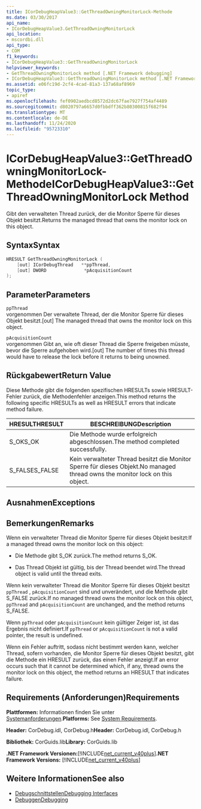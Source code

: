 ```yaml
---
title: ICorDebugHeapValue3::GetThreadOwningMonitorLock-Methode
ms.date: 03/30/2017
api_name:
- ICorDebugHeapValue3.GetThreadOwningMonitorLock
api_location:
- mscordbi.dll
api_type:
- COM
f1_keywords:
- ICorDebugHeapValue3::GetThreadOwningMonitorLock
helpviewer_keywords:
- GetThreadOwningMonitorLock method [.NET Framework debugging]
- ICorDebugHeapValue3::GetThreadOwningMonitorLock method [.NET Framework debugging]
ms.assetid: e06fc19d-2cf4-4cad-81a3-137a68af8969
topic_type:
- apiref
ms.openlocfilehash: fef0902aedbcd8572d2dc67fae7927f754af4489
ms.sourcegitcommit: d8020797a6657d0fbbdff362b80300815f682f94
ms.translationtype: MT
ms.contentlocale: de-DE
ms.lasthandoff: 11/24/2020
ms.locfileid: "95723310"
---
```

# <a name="icordebugheapvalue3getthreadowningmonitorlock-method"></a><span data-ttu-id="4728b-102">ICorDebugHeapValue3::GetThreadOwningMonitorLock-Methode</span><span class="sxs-lookup"><span data-stu-id="4728b-102">ICorDebugHeapValue3::GetThreadOwningMonitorLock Method</span></span>

<span data-ttu-id="4728b-103">Gibt den verwalteten Thread zurück, der die Monitor Sperre für dieses Objekt besitzt.</span><span class="sxs-lookup"><span data-stu-id="4728b-103">Returns the managed thread that owns the monitor lock on this object.</span></span>  
  
## <a name="syntax"></a><span data-ttu-id="4728b-104">Syntax</span><span class="sxs-lookup"><span data-stu-id="4728b-104">Syntax</span></span>  
  
```cpp  
HRESULT GetThreadOwningMonitorLock (  
    [out] ICorDebugThread   **ppThread,  
    [out] DWORD              *pAcquisitionCount  
);  
```  
  
## <a name="parameters"></a><span data-ttu-id="4728b-105">Parameter</span><span class="sxs-lookup"><span data-stu-id="4728b-105">Parameters</span></span>  

 `ppThread`  
 <span data-ttu-id="4728b-106">vorgenommen Der verwaltete Thread, der die Monitor Sperre für dieses Objekt besitzt.</span><span class="sxs-lookup"><span data-stu-id="4728b-106">[out] The managed thread that owns the monitor lock on this object.</span></span>  
  
 `pAcquisitionCount`  
 <span data-ttu-id="4728b-107">vorgenommen Gibt an, wie oft dieser Thread die Sperre freigeben müsste, bevor die Sperre aufgehoben wird.</span><span class="sxs-lookup"><span data-stu-id="4728b-107">[out] The number of times this thread would have to release the lock before it returns to being unowned.</span></span>  
  
## <a name="return-value"></a><span data-ttu-id="4728b-108">Rückgabewert</span><span class="sxs-lookup"><span data-stu-id="4728b-108">Return Value</span></span>  

 <span data-ttu-id="4728b-109">Diese Methode gibt die folgenden spezifischen HRESULTs sowie HRESULT-Fehler zurück, die Methodenfehler anzeigen.</span><span class="sxs-lookup"><span data-stu-id="4728b-109">This method returns the following specific HRESULTs as well as HRESULT errors that indicate method failure.</span></span>  
  
|<span data-ttu-id="4728b-110">HRESULT</span><span class="sxs-lookup"><span data-stu-id="4728b-110">HRESULT</span></span>|<span data-ttu-id="4728b-111">BESCHREIBUNG</span><span class="sxs-lookup"><span data-stu-id="4728b-111">Description</span></span>|  
|-------------|-----------------|  
|<span data-ttu-id="4728b-112">S_OK</span><span class="sxs-lookup"><span data-stu-id="4728b-112">S_OK</span></span>|<span data-ttu-id="4728b-113">Die Methode wurde erfolgreich abgeschlossen.</span><span class="sxs-lookup"><span data-stu-id="4728b-113">The method completed successfully.</span></span>|  
|<span data-ttu-id="4728b-114">S_FALSE</span><span class="sxs-lookup"><span data-stu-id="4728b-114">S_FALSE</span></span>|<span data-ttu-id="4728b-115">Kein verwalteter Thread besitzt die Monitor Sperre für dieses Objekt.</span><span class="sxs-lookup"><span data-stu-id="4728b-115">No managed thread owns the monitor lock on this object.</span></span>|  
  
## <a name="exceptions"></a><span data-ttu-id="4728b-116">Ausnahmen</span><span class="sxs-lookup"><span data-stu-id="4728b-116">Exceptions</span></span>  
  
## <a name="remarks"></a><span data-ttu-id="4728b-117">Bemerkungen</span><span class="sxs-lookup"><span data-stu-id="4728b-117">Remarks</span></span>  

 <span data-ttu-id="4728b-118">Wenn ein verwalteter Thread die Monitor Sperre für dieses Objekt besitzt:</span><span class="sxs-lookup"><span data-stu-id="4728b-118">If a managed thread owns the monitor lock on this object:</span></span>  
  
- <span data-ttu-id="4728b-119">Die Methode gibt S_OK zurück.</span><span class="sxs-lookup"><span data-stu-id="4728b-119">The method returns S_OK.</span></span>  
  
- <span data-ttu-id="4728b-120">Das Thread Objekt ist gültig, bis der Thread beendet wird.</span><span class="sxs-lookup"><span data-stu-id="4728b-120">The thread object is valid until the thread exits.</span></span>  
  
 <span data-ttu-id="4728b-121">Wenn kein verwalteter Thread die Monitor Sperre für dieses Objekt besitzt `ppThread` , `pAcquisitionCount` sind und unverändert, und die Methode gibt S_FALSE zurück.</span><span class="sxs-lookup"><span data-stu-id="4728b-121">If no managed thread owns the monitor lock on this object, `ppThread` and `pAcquisitionCount` are unchanged, and the method returns S_FALSE.</span></span>  
  
 <span data-ttu-id="4728b-122">Wenn `ppThread` oder `pAcquisitionCount` kein gültiger Zeiger ist, ist das Ergebnis nicht definiert.</span><span class="sxs-lookup"><span data-stu-id="4728b-122">If `ppThread` or `pAcquisitionCount` is not a valid pointer, the result is undefined.</span></span>  
  
 <span data-ttu-id="4728b-123">Wenn ein Fehler auftritt, sodass nicht bestimmt werden kann, welcher Thread, sofern vorhanden, die Monitor Sperre für dieses Objekt besitzt, gibt die Methode ein HRESULT zurück, das einen Fehler anzeigt.</span><span class="sxs-lookup"><span data-stu-id="4728b-123">If an error occurs such that it cannot be determined which, if any, thread owns the monitor lock on this object, the method returns an HRESULT that indicates failure.</span></span>  
  
## <a name="requirements"></a><span data-ttu-id="4728b-124">Requirements (Anforderungen)</span><span class="sxs-lookup"><span data-stu-id="4728b-124">Requirements</span></span>  

 <span data-ttu-id="4728b-125">**Plattformen:** Informationen finden Sie unter [Systemanforderungen](../../get-started/system-requirements.md).</span><span class="sxs-lookup"><span data-stu-id="4728b-125">**Platforms:** See [System Requirements](../../get-started/system-requirements.md).</span></span>  
  
 <span data-ttu-id="4728b-126">**Header:** CorDebug.idl, CorDebug.h</span><span class="sxs-lookup"><span data-stu-id="4728b-126">**Header:** CorDebug.idl, CorDebug.h</span></span>  
  
 <span data-ttu-id="4728b-127">**Bibliothek:** CorGuids.lib</span><span class="sxs-lookup"><span data-stu-id="4728b-127">**Library:** CorGuids.lib</span></span>  
  
 <span data-ttu-id="4728b-128">**.NET Framework Versionen:**[!INCLUDE[net_current_v40plus](../../../../includes/net-current-v40plus-md.md)]</span><span class="sxs-lookup"><span data-stu-id="4728b-128">**.NET Framework Versions:** [!INCLUDE[net_current_v40plus](../../../../includes/net-current-v40plus-md.md)]</span></span>  
  
## <a name="see-also"></a><span data-ttu-id="4728b-129">Weitere Informationen</span><span class="sxs-lookup"><span data-stu-id="4728b-129">See also</span></span>

- [<span data-ttu-id="4728b-130">Debugschnittstellen</span><span class="sxs-lookup"><span data-stu-id="4728b-130">Debugging Interfaces</span></span>](debugging-interfaces.md)
- [<span data-ttu-id="4728b-131">Debuggen</span><span class="sxs-lookup"><span data-stu-id="4728b-131">Debugging</span></span>](index.md)
